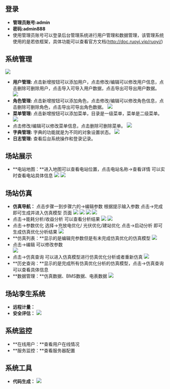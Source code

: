 ## 登录
* **管理员账号:admin** 
* **密码:admin888**
* 使用管理员账号可以登录后台管理系统进行用户管理和数据管理，该管理系统使用的是若依框架，具体功能可以查看官方文档(http://doc.ruoyi.vip/ruoyi/)
## 系统管理
![](_media/18.png)
* **用户管理:** 点击新增按钮可以添加用户，点击修改/编辑可以修改用户信息，点击删除可删除用户，点击导入可导入用户数据，点击导出可导出用户数据。
![](_media/19.png)
* **角色管理:** 点击新增按钮可以添加角色，点击修改/编辑可以修改角色信息，点击删除可删除角色，点击导出可导出角色数据。
![](_media/20.png)
* **菜单管理:** 点击新增按钮可以添加菜单，目录是一级菜单，菜单是二级菜单。
![](_media/22.png)
* 点击修改/编辑可以修改菜单信息，点击删除可删除菜单。
![](_media/21.png)
* **字典管理:** 字典的功能就是为不同的对象设置状态。
![](_media/23.png)
* **日志管理:** 查看后台系统操作和登录记录。
## 场站展示
* **电站地图：**进入地图可以查看电站位置，点击电站名称->查看详情 可以实时查看电站具体信息
![](_media/6.png)
![](_media/7.png)
## 场站仿真
* **仿真导航：** 点击步骤一到步骤六的->编辑参数 根据提示输入参数 点击->完成 即可生成并进入仿真模型 页面
![](_media/8.png)
![](_media/9.png)
![](_media/10.png)
![](_media/11.png)  
* 点击->能耗分析/收益分析 可以查看分析结果
![](_media/14.png)
![](_media/15.png)  
* 点击->参数优化 选择->充放电优化/ 光伏优化/建站优化 点击->启动分析 即可生成仿真优化分析结果
![](_media/16.png)
* **仿真列表：**显示的是编辑完参数但是有未完成仿真优化的仿真模型
![](_media/12.png)
* 点击->编辑 可以修改参数   
![](_media/13.png)
* 点击->仿真查询 可以进入仿真模型进行仿真优化分析或者重新仿真
![](_media/17.png)
* **历史查询：**显示的是完成所有仿真优化分析的仿真模型，点击->仿真查询 可以查看具体信息
* **数据管理：**仿真数据、BMS数据、电表数据 
![](_media/24.png)
## 场站孪生系统
* **远程计量：**
* **安全评估：**
![](_media/25.png)
## 系统监控
* **在线用户：**查看用户在线情况
* **服务监控：**查看服务器配置
## 系统工具
* **代码生成：**
![](_media/26.png)